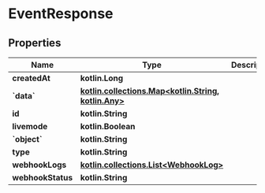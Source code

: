 
# EventResponse

## Properties
Name | Type | Description | Notes
------------ | ------------- | ------------- | -------------
**createdAt** | **kotlin.Long** |  |  [optional]
**&#x60;data&#x60;** | [**kotlin.collections.Map&lt;kotlin.String, kotlin.Any&gt;**](kotlin.Any.md) |  |  [optional]
**id** | **kotlin.String** |  |  [optional]
**livemode** | **kotlin.Boolean** |  |  [optional]
**&#x60;object&#x60;** | **kotlin.String** |  |  [optional]
**type** | **kotlin.String** |  |  [optional]
**webhookLogs** | [**kotlin.collections.List&lt;WebhookLog&gt;**](WebhookLog.md) |  |  [optional]
**webhookStatus** | **kotlin.String** |  |  [optional]



